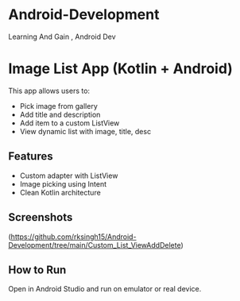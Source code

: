 # Android-Development
Learning And Gain , Android Dev
# Image List App (Kotlin + Android)

This app allows users to:
- Pick image from gallery
- Add title and description
- Add item to a custom ListView
- View dynamic list with image, title, desc

## Features
- Custom adapter with ListView
- Image picking using Intent
- Clean Kotlin architecture

## Screenshots
(https://github.com/rksingh15/Android-Development/tree/main/Custom_List_ViewAddDelete)

## How to Run
Open in Android Studio and run on emulator or real device.

